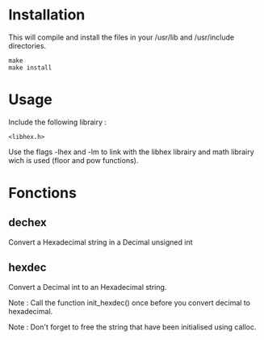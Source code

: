 Installation
======

This will compile and install the files in your /usr/lib and /usr/include directories.

	make
	make install

Usage
======

Include the following librairy :

	<libhex.h>

Use the flags -lhex and -lm to link with the libhex librairy and math librairy wich is used (floor and pow functions).

Fonctions
======

dechex
------

Convert a Hexadecimal string in a Decimal unsigned int

hexdec
------

Convert a Decimal int to an Hexadecimal string.

Note : Call the function init_hexdec() once before you convert decimal to hexadecimal.

Note : Don't forget to free the string that have been initialised using calloc.

